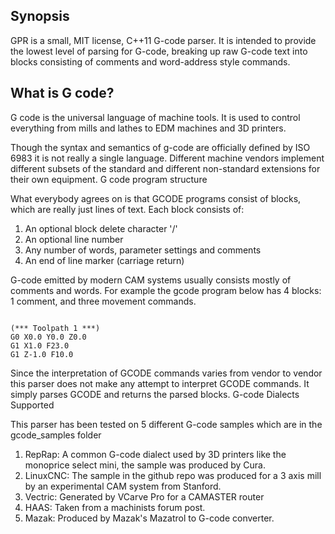 ## Synopsis

GPR is a small, MIT license, C++11 G-code parser. It is intended to provide the lowest
level of parsing for G-code, breaking up raw G-code text into blocks consisting of
comments and word-address style commands.

## What is G code?

G code is the universal language of machine tools. It is used to control everything from mills and lathes to EDM machines and 3D printers.

Though the syntax and semantics of g-code are officially defined by ISO 6983 it is not really a single language. Different machine vendors implement different subsets of the standard and different non-standard extensions for their own equipment.
G code program structure

What everybody agrees on is that GCODE programs consist of blocks, which are really just lines of text. Each block consists of:

1. An optional block delete character '/'
2. An optional line number
3. Any number of words, parameter settings and comments
4. An end of line marker (carriage return)

G-code emitted by modern CAM systems usually consists mostly of comments and words. For example the gcode program below has 4 blocks: 1 comment, and three movement commands.

```

(*** Toolpath 1 ***)
G0 X0.0 Y0.0 Z0.0
G1 X1.0 F23.0
G1 Z-1.0 F10.0

```

Since the interpretation of GCODE commands varies from vendor to vendor this parser does not make any attempt to interpret GCODE commands. It simply parses GCODE and returns the parsed blocks.
G-code Dialects Supported

This parser has been tested on 5 different G-code samples which are in the gcode_samples folder

1. RepRap: A common G-code dialect used by 3D printers like the monoprice select mini, the sample was produced by Cura.
2. LinuxCNC: The sample in the github repo was produced for a 3 axis mill by an experimental CAM system from Stanford.
3. Vectric: Generated by VCarve Pro for a CAMASTER router
4. HAAS: Taken from a machinists forum post.
5. Mazak: Produced by Mazak's Mazatrol to G-code converter.